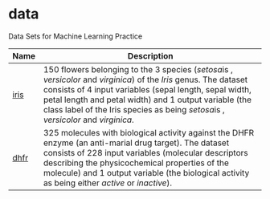 # data
Data Sets for Machine Learning Practice

Name | Description
---|---
[iris](https://github.com/dataprofessor/data/blob/master/iris.csv) | 150 flowers belonging to the 3 species (*setosa*is , *versicolor* and *virginica*) of the *Iris* genus. The dataset consists of 4 input variables (sepal length, sepal width, petal length and petal width) and 1 output variable (the class label of the Iris species as being *setosa*is , *versicolor* and *virginica*.
[dhfr](https://github.com/dataprofessor/data/blob/master/dhfr.csv) | 325 molecules with biological activity against the DHFR enzyme (an anti-marial drug target). The dataset consists of 228 input variables (molecular descriptors describing the physicochemical properties of the molecule) and 1 output variable (the biological activity as being either *active* or *inactive*).
